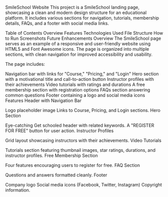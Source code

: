 SmileSchool Website
This project is a SmileSchool landing page, showcasing a clean and modern design structure for an educational platform. It includes various sections for navigation, tutorials, membership details, FAQs, and a footer with social media links.

Table of Contents
Overview
Features
Technologies Used
File Structure
How to Run
Screenshots
Future Enhancements
Overview
The SmileSchool page serves as an example of a responsive and user-friendly website using HTML5 and Font Awesome icons. The page is organized into multiple sections, with clean navigation for improved accessibility and usability.

The page includes:

Navigation bar with links for "Course," "Pricing," and "Login"
Hero section with a motivational title and call-to-action button
Instructor profiles with their achievements
Video tutorials with ratings and durations
A free membership section with registration options
FAQs section answering common questions
Footer containing a logo and social media icons
Features
Header with Navigation Bar

Logo placeholder image
Links to Course, Pricing, and Login sections.
Hero Section

Eye-catching Get schooled header with related keywords.
A "REGISTER FOR FREE" button for user action.
Instructor Profiles

Grid layout showcasing instructors with their achievements.
Video Tutorials

Tutorials section featuring thumbnail images, star ratings, durations, and instructor profiles.
Free Membership Section

Four features encouraging users to register for free.
FAQ Section

Questions and answers formatted cleanly.
Footer

Company logo
Social media icons (Facebook, Twitter, Instagram)
Copyright information.

